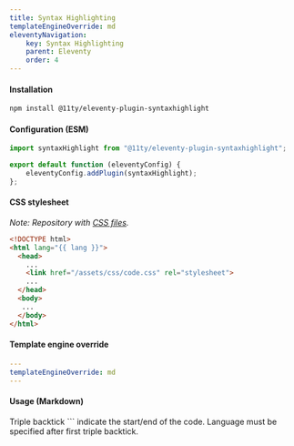 ```yaml
---
title: Syntax Highlighting
templateEngineOverride: md
eleventyNavigation:
    key: Syntax Highlighting
    parent: Eleventy
    order: 4
---
```

#### Installation
```html
npm install @11ty/eleventy-plugin-syntaxhighlight
```
#### Configuration (ESM)
```js
import syntaxHighlight from "@11ty/eleventy-plugin-syntaxhighlight";

export default function (eleventyConfig) {
	eleventyConfig.addPlugin(syntaxHighlight);
};
```
#### CSS stylesheet
_Note: Repository with [CSS files](https://github.com/PrismJS/prism-themes)._
```html
<!DOCTYPE html>
<html lang="{{ lang }}">
  <head>
    ...  
    <link href="/assets/css/code.css" rel="stylesheet">
    ...
  </head>
  <body>
   ...
  </body>
</html>
```

#### Template engine override
```yaml
---
templateEngineOverride: md
---
```

#### Usage (Markdown)
Triple backtick ``` indicate the start/end of the code. Language must be specified after first triple backtick.

